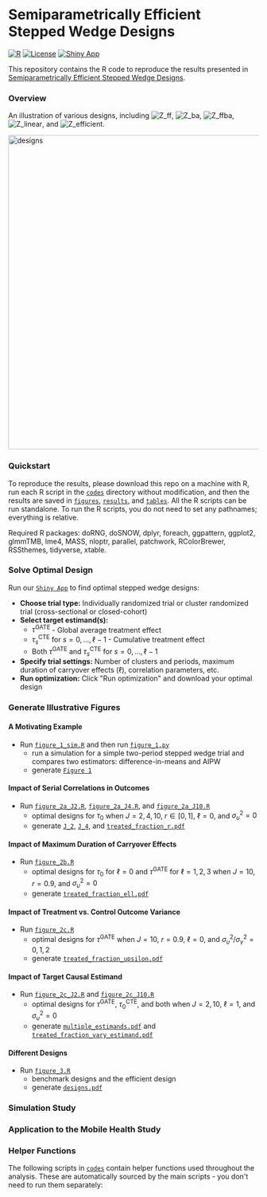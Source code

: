 # Semiparametrically Efficient Stepped Wedge Designs
[![R](https://img.shields.io/badge/R-%3E%3D%204.0.0-blue)](https://www.r-project.org/)
[![License](https://img.shields.io/badge/license-MIT-green)](LICENSE)
[![Shiny App](https://img.shields.io/badge/Shiny-Interactive%20App-blue)](https://f07k8s-hao-wang.shinyapps.io/Semiparametrically_Efficient_SWD/)

This repository contains the R code to reproduce the results presented in [Semiparametrically Efficient Stepped Wedge Designs](TBD).

### Overview

An illustration of various designs, including ![Z_ff](https://latex.codecogs.com/svg.image?\mathbf{Z}_{\text{ff}}), ![Z_ba](https://latex.codecogs.com/svg.image?\mathbf{Z}_{\text{ba}}), ![Z_ffba](https://latex.codecogs.com/svg.image?\mathbf{Z}_{\text{ffba}}), ![Z_linear](https://latex.codecogs.com/svg.image?\mathbf{Z}_{\text{linear}}), and ![Z_efficient](https://latex.codecogs.com/svg.image?\mathbf{Z}_{\text{efficient}}).

<img width="2239" height="631" alt="designs" src="https://github.com/user-attachments/assets/bc78d9fd-f133-49ac-b165-f910b78e2362" />

### Quickstart
To reproduce the results, please download this repo on a machine with R, run each R script in the [`codes`](codes) directory without modification, and then the results are saved in [`figures`](figures), [`results`](results), and [`tables`](tables). All the R scripts can be run standalone. To run the R scripts, you do not need to set any pathnames; everything is relative. 

Required R packages: doRNG, doSNOW, dplyr, foreach, ggpattern, ggplot2, glmmTMB, lme4, MASS, nloptr, parallel, patchwork, RColorBrewer, RSSthemes, tidyverse, xtable.

### Solve Optimal Design
Run our [`Shiny App`](https://f07k8s-hao-wang.shinyapps.io/Semiparametrically_Efficient_SWD/) to find optimal stepped wedge designs:
- **Choose trial type:** Individually randomized trial or cluster randomized trial (cross-sectional or closed-cohort)
- **Select target estimand(s):**
  - $\tau^{\text{GATE}}$ - Global average treatment effect
  - $\tau_s^{\text{CTE}}$ for $s = 0, ..., \ell-1$ - Cumulative treatment effect  
  - Both $\tau^{\text{GATE}}$ and $\tau_s^{\text{CTE}}$ for $s = 0, ..., \ell-1$
- **Specify trial settings:** Number of clusters and periods, maximum duration of carryover effects ($\ell$), correlation parameters, etc.
- **Run optimization:** Click "Run optimization" and download your optimal design

### Generate Illustrative Figures

#### A Motivating Example

- Run [`figure_1_sim.R`](codes/figure_1/figure_1_sim.R) and then run [`figure_1.py`](codes/figure_1/figure_1.py)
  - run a simulation for a simple two-period stepped wedge trial and compares two estimators: difference-in-means and AIPW
  - generate [`Figure 1`](figures/figure_1/2_period_mse.pdf)

#### Impact of Serial Correlations in Outcomes

- Run [`figure_2a_J2.R`](codes/figure_2/figure_2a_J2.R), [`figure_2a_J4.R`](codes/figure_2/figure_2a_J4.R), and [`figure_2a_J10.R`](codes/figure_2/figure_2a_J10.R)
  - optimal designs for $\tau_0$ when $J = 2, 4, 10$, $r \in [0, 1]$, $\ell = 0$, and $\sigma_\upsilon^2 = 0$
  - generate [`J_2`](figures/figure_2/J_2.pdf), [`J_4`](figures/figure_2/J_4.pdf), and [`treated_fraction_r.pdf`](figures/figure_2/treated_fraction_r.pdf)

#### Impact of Maximum Duration of Carryover Effects

- Run [`figure_2b.R`](codes/figure_2/figure_2b.R)
  - optimal designs for $\tau_0$ for $\ell = 0$ and $\tau^{\text{GATE}}$ for $\ell = 1, 2, 3$ when $J = 10$, $r = 0.9$, and $\sigma_\upsilon^2 = 0$
  - generate [`treated_fraction_ell.pdf`](figures/figure_2/treated_fraction_ell.pdf)

#### Impact of Treatment vs. Control Outcome Variance

- Run [`figure_2c.R`](codes/figure_2/figure_2c.R)
  - optimal designs for $\tau^{\text{GATE}}$ when $J = 10$, $r = 0.9$, $\ell = 0$, and $\sigma_\upsilon^2/\sigma_\gamma^2 = 0, 1, 2$
  - generate [`treated_fraction_upsilon.pdf`](figures/figure_2/treated_fraction_upsilon.pdf)

#### Impact of Target Causal Estimand

- Run [`figure_2c_J2.R`](codes/figure_2/figure_2c_J2.R) and [`figure_2c_J10.R`](codes/figure_2/figure_2c_J10.R)
  - optimal designs for $\tau^{\text{GATE}}$, $\tau_0^{\text{CTE}}$, and both when $J = 2, 10$, $\ell = 1$, and $\sigma_\upsilon^2 = 0$
  - generate [`multiple_estimands.pdf`](figures/figure_2/multiple_estimands.pdf) and [`treated_fraction_vary_estimand.pdf`](figures/figure_2/treated_fraction_vary_estimand.pdf)

#### Different Designs

- Run [`figure_3.R`](codes/figure_3/figure_3.R)
  - benchmark designs and the efficient design
  - generate [`designs.pdf`](figures/figure_3/designs.pdf)
 
### Simulation Study

### Application to the Mobile Health Study

### Helper Functions
The following scripts in [`codes`](codes) contain helper functions used throughout the analysis. These are automatically sourced by the main scripts - you don't need to run them separately:
